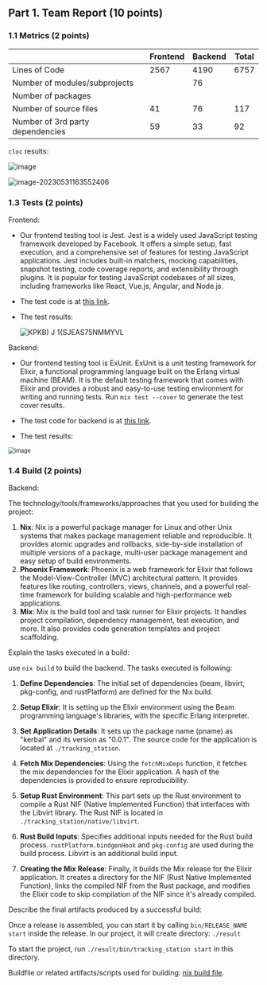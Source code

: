 ## Part 1. Team Report (10 points)



### 1.1 Metrics (2 points)

|                                  | Frontend | Backend | Total |
| -------------------------------- | -------- | ------- | ----- |
| Lines of Code                    | 2567     | 4190    | 6757  |
| Number of modules/subprojects    |          | 76      |       |
| Number of packages               |          |         |       |
| Number of source files           | 41       | 76      | 117   |
| Number of 3rd party dependencies | 59       | 33      | 92    |



 `cloc` results:

![image](https://github.com/VSEJGFB/Cnblogs-Theme-SimpleMemory/assets/29839623/535a9df4-42dd-484a-ae4f-a2cb64bcce44)

![image-20230531163552406](https://github.com/VSEJGFB/Cnblogs-Theme-SimpleMemory/assets/29839623/5cb39a5a-1f8f-4da5-ad30-c040ac5b1881)



### 1.3 Tests (2 points)

Frontend:

- Our frontend testing tool is Jest. Jest is a widely used JavaScript testing framework developed by Facebook. It offers a simple setup, fast execution, and a comprehensive set of features for testing JavaScript applications. Jest includes built-in matchers, mocking capabilities, snapshot testing, code coverage reports, and extensibility through plugins. It is popular for testing JavaScript codebases of all sizes, including frameworks like React, Vue.js, Angular, and Node.js.

- The test code is at [this link](https://github.com/sustech-cs304/team-project-111/tree/main/kerbal-dashboard/src/components/__tests__).

- The test results:

  ![KPKB) J 1{SJEAS75NMMYVL](https://github.com/VSEJGFB/Cnblogs-Theme-SimpleMemory/assets/29839623/2582bcfb-4910-45cf-93b7-68c3bb456d76)



Backend:

- Our frontend testing tool is ExUnit. ExUnit is a unit testing framework for Elixir, a functional programming language built on the Erlang virtual machine (BEAM). It is the default testing framework that comes with Elixir and provides a robust and easy-to-use testing environment for writing and running tests. Run `mix test --cover` to generate the test cover results.

- The test code for backend is at [this link](https://github.com/sustech-cs304/team-project-111/tree/main/kerbal-backend/test).

- The test results:

<img src="https://github.com/VSEJGFB/Cnblogs-Theme-SimpleMemory/assets/29839623/2ed04cc7-5b7c-4408-a182-98db1e18904c" alt="image" style="zoom:80%;" />

### 1.4 Build (2 points)



Backend:

The technology/tools/frameworks/approaches that you used for building the project:

1. **Nix**: Nix is a powerful package manager for Linux and other Unix systems that makes package management reliable and reproducible. It provides atomic upgrades and rollbacks, side-by-side installation of multiple versions of a package, multi-user package management and easy setup of build environments.
2. **Phoenix Framework**: Phoenix is a web framework for Elixir that follows the Model-View-Controller (MVC) architectural pattern. It provides features like routing, controllers, views, channels, and a powerful real-time framework for building scalable and high-performance web applications.
3. **Mix**: Mix is the build tool and task runner for Elixir projects. It handles project compilation, dependency management, test execution, and more. It also provides code generation templates and project scaffolding.



Explain the tasks executed in a build:

use `nix build` to build the backend. The tasks executed is following:

1. **Define Dependencies**: The initial set of dependencies (beam, libvirt, pkg-config, and rustPlatform) are defined for the Nix build.

2. **Setup Elixir**: It is setting up the Elixir environment using the Beam programming language's libraries, with the specific Erlang interpreter.

3. **Set Application Details**: It sets up the package name (pname) as "kerbal" and its version as "0.0.1". The source code for the application is located at `./tracking_station`.

4. **Fetch Mix Dependencies**: Using the `fetchMixDeps` function, it fetches the mix dependencies for the Elixir application. A hash of the dependencies is provided to ensure reproducibility.

5. **Setup Rust Environment**: This part sets up the Rust environment to compile a Rust NIF (Native Implemented Function) that interfaces with the Libvirt library. The Rust NIF is located in `./tracking_station/native/libvirt`.

6. **Rust Build Inputs**: Specifies additional inputs needed for the Rust build process. `rustPlatform.bindgenHook` and `pkg-config` are used during the build process. Libvirt is an additional build input.

7. **Creating the Mix Release**: Finally, it builds the Mix release for the Elixir application. It creates a directory for the NIF (Rust Native Implemented Function), links the compiled NIF from the Rust package, and modifies the Elixir code to skip compilation of the NIF since it's already compiled.

   

Describe the final artifacts produced by a successful build:

Once a release is assembled, you can start it by calling `bin/RELEASE_NAME start` inside the release. In our project, it will create directory: `./result`

To start the project, run `./result/bin/tracking_station start` in this directory.



Buildfile or related artifacts/scripts used for building: [nix build file](https://github.com/sustech-cs304/team-project-111/blob/main/package.nix).

